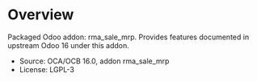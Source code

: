 # Overview

Packaged Odoo addon: rma_sale_mrp. Provides features documented in upstream Odoo 16 under this addon.

- Source: OCA/OCB 16.0, addon rma_sale_mrp
- License: LGPL-3
